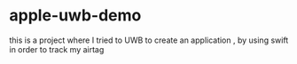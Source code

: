 # apple-uwb-demo
this is a project where I tried to UWB to create an application , by using swift in order to track my airtag 
